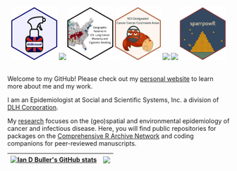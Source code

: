 
<div style="text-align:center">
<a href="https://github.com/machiela-lab/UKBBcleanR"><img 
src="https://github.com/machiela-lab/UKBBcleanR/blob/main/man/figures/UKBBcleanR.png?raw=true" height="120"></a>
<a href="https://github.com/idblr/ndi"><img 
src="https://github.com/idblr/ndi/blob/main/man/figures/ndi.png?raw=true" height="120"></a>
<a href="https://github.com/idblr/geo_US_lung_cancer_and_smoking"><img 
src="https://github.com/idblr/geo_US_lung_cancer_and_smoking/blob/main/hex/hex.png?raw=true" height="120"></a>
<a href="https://github.com/idblr/NCI_Cancer_Center_Catchment_Areas"><img 
src="https://github.com/idblr/NCI_Cancer_Center_Catchment_Areas/blob/main/hex/hex.png?raw=true" height="120"></a>
<a href="https://github.com/lance-waller-lab/envi"><img 
src="https://github.com/lance-waller-lab/envi/blob/main/man/figures/envi.png?raw=true" height="120"></a>
<a href="https://github.com/lance-waller-lab/gateR"><img 
src="https://github.com/lance-waller-lab/gateR/blob/main/man/figures/gateR.png?raw=true" height="120"></a>
<a href="https://github.com/machiela-lab/sparrpowR"><img 
src="https://github.com/idblr/idblr/blob/master/static/img/sparrpowR.png?raw=true" height="120"></a>
</div>
<br>

Welcome to my GitHub! Please check out my [personal website](https://idblr.rbind.io/) to learn more about me and my work.

I am an Epidemiologist at Social and Scientific Systems, Inc. a division of [DLH Corporation](https://www.dlhcorp.com).

My [research](https://www.ncbi.nlm.nih.gov/myncbi/ian.buller.1/bibliography/public/) focuses on the (geo)spatial and environmental epidemiology of cancer and infectious disease. Here, you will find public repositories for packages on the [Comprehensive R Archive Network](https://cran.r-project.org/) and coding companions for peer-reviewed manuscripts.

| <a href="https://github.com/anuraghazra/github-readme-stats"><img align="center" src="https://github-readme-stats-idblr.vercel.app/api?username=idblr&show_icons=true&include_all_commits=true&theme=dark&hide_border=true" alt="Ian D Buller's GitHub stats" /></a> | <a href="https://github.com/anuraghazra/github-readme-stats"><img align="center" src="https://github-readme-stats-idblr.vercel.app/api/top-langs/?username=idblr&layout=compact&theme=dark&hide_border=true&langs_count=4&hide=css,html,javascript,scss" /></a> 
| ------------- | ------------- |

<link rel="me" href="https://mastodon.social/@idblr">
